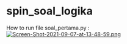 # spin_soal_logika

How to run file soal_pertama.py :
[![Screen-Shot-2021-09-07-at-13-48-59.png](https://i.postimg.cc/d19FDgs9/Screen-Shot-2021-09-07-at-13-48-59.png)](https://postimg.cc/hzh65y7J)

